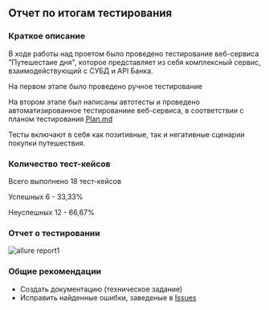 ## Отчет по итогам тестирования

### Краткое описание
В ходе работы над проетом было проведено тестирование веб-сервиса "Путешестаие дня", которое представляет из себя комплексный сервис, взаимодействующий с СУБД и API Банка.

На первом этапе было проведено ручное тестирование

На втором этапе был написаны автотесты и проведено автоматизированное тестированиие веб-сервиса, в соответствии с планом тестирования [Plan.md](https://github.com/iva1111/Diplom-aqa/blob/main/Plan.md)

Тесты включают в себя как позитивные, так и негативные сценарии покупки путешествия.

### Количество тест-кейсов
Всего выполнено 18 тест-кейсов

Успешных 6 - 33,33%

Неуспешных 12 - 66,67%

### Отчет о тестировании

![allure report1](https://user-images.githubusercontent.com/85673637/145762086-c33c2b73-8f5c-4433-9896-f20cd019fccd.jpg)

### Общие рекомендации
* Создать документацию (техническое задание) 
* Исправить найденные ошибки, заведеные в [Issues](https://github.com/iva1111/Diplom-aqa/issues)

